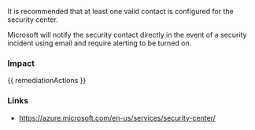 
It is recommended that at least one valid contact is configured for the security center.

Microsoft will notify the security contact directly in the event of a security incident using email and require alerting to be turned on.


### Impact
<!-- Add Impact here -->

<!-- DO NOT CHANGE -->
{{ remediationActions }}

### Links
- https://azure.microsoft.com/en-us/services/security-center/


